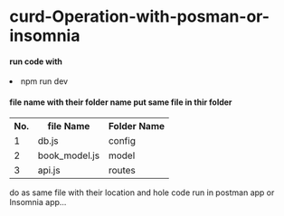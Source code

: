 # curd-Operation-with-posman-or-insomnia

<h4>run code with</h4>
<li>npm run dev</li>
<h4>file name with their folder name put same file in thir folder</h4>

<table>
        <tr>
            <th>No.</th>
            <th>file Name</th>
            <th>Folder Name</th>
        </tr>
        <tr>
            <td>1</td>
            <td>db.js</td>
            <td>config</td>
        </tr>
        <tr>
            <td>2</td>
            <td>book_model.js</td>
            <td>model</td>
        </tr>
        <tr>
            <td>3</td>
            <td>api.js</td>
            <td>routes</td>
        </tr>
    </table>

do as same file with their location and hole code run in postman app or Insomnia app...
